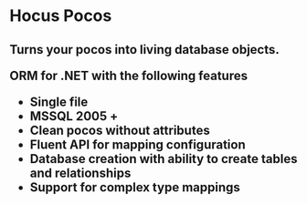 Hocus Pocos
===========

<h2 class="tagline">Turns your pocos into living database objects.</p>

ORM for .NET with the following features

* Single file
* MSSQL 2005 +
* Clean pocos without attributes
* Fluent API for mapping configuration
* Database creation with ability to create tables and relationships
* Support for complex type mappings

